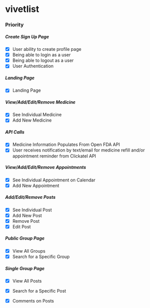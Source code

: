 # vivetlist

### Priority
##### Create Sign Up Page
- [x] User ability to create profile page
- [x] Being able to login as a user 
- [x] Being able to logout as a user 
- [x] User Authentication
##### Landing Page
- [x] Landing Page 
##### View/Add/Edit/Remove Medicine
- [x] See Individual Medicine 
- [x] Add New Medicine
##### API Calls
- [x] Medicine Information Populates From Open FDA API
- [x] User receives notification by text/email for medicine refill and/or appointment reminder from Clickatel API
##### View/Add/Edit/Remove Appointments
- [x] See Individual Appointment on Calendar
- [x] Add New Appointment
##### Add/Edit/Remove Posts
- [x] See Individual Post
- [x] Add New Post
- [x] Remove Post
- [x] Edit Post
##### Public Group Page
- [x] View All Groups
- [x] Search for a Specific Group
##### Single Group Page
- [x] View All Posts 
- [x] Search for a Specific Post
- [x] Comments on Posts

